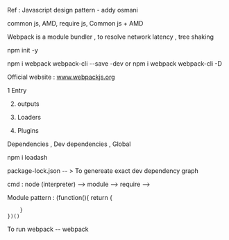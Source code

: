 Ref : Javascript design pattern  - addy osmani 

common js, AMD, require js, Common js + AMD 

Webpack is a module bundler , to resolve network latency , tree shaking

npm init -y

npm i webpack webpack-cli --save -dev or npm i webpack webpack-cli -D

Official website : www.webpackjs.org

1 Entry

2. outputs

3. Loaders

4. Plugins


Dependencies , Dev dependencies , Global

npm i loadash

package-lock.json -- > To genereate exact dev dependency graph


cmd : node (interpreter) -->
module -->
require -->


Module pattern :
    (function(){
        return  {

        }
    })()


To run webpack  -- webpack





